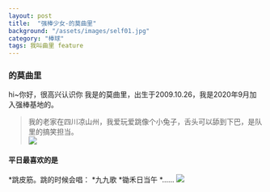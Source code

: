 ```yaml
---
layout: post
title:  "强棒少女-的莫曲里"
background: "/assets/images/self01.jpg"
category: "棒球"
tags: 我叫曲里 feature
---
```


### 的莫曲里
hi~你好，很高兴认识你
我是的莫曲里，出生于2009.10.26，我是2020年9月加入强棒基地的。  

> 我的老家在四川凉山州，我爱玩爱跳像个小兔子，舌头可以舔到下巴，是队里的搞笑担当。  
![](https://i.loli.net/2021/03/14/cM6ZoQzbtGDkmAi.png)

#### 平日最喜欢的是
*跳皮筋。跳的时候会唱：
    *九九歌
    *锄禾日当午
    *......
![](https://i.loli.net/2021/03/14/iyILxweVrZjPozK.png)
